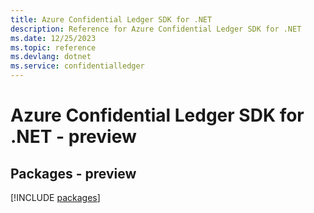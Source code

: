 ```yaml
---
title: Azure Confidential Ledger SDK for .NET
description: Reference for Azure Confidential Ledger SDK for .NET
ms.date: 12/25/2023
ms.topic: reference
ms.devlang: dotnet
ms.service: confidentialledger
---
```

# Azure Confidential Ledger SDK for .NET - preview
## Packages - preview
[!INCLUDE [packages](confidential-ledger-index.md)]